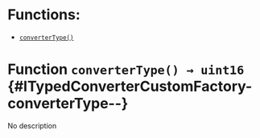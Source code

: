

# Functions:
- [`converterType()`](#ITypedConverterCustomFactory-converterType--)


# Function `converterType() → uint16` {#ITypedConverterCustomFactory-converterType--}
No description

